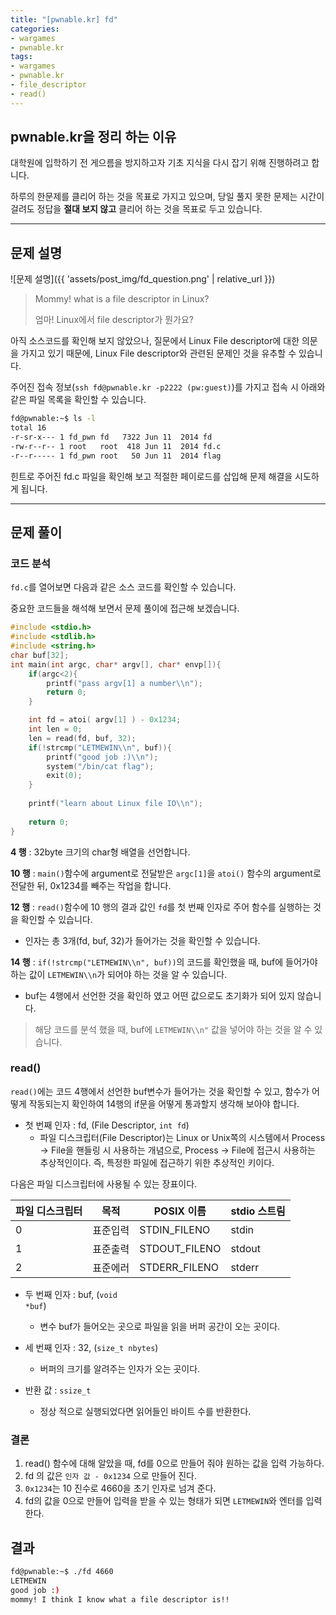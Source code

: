 ```yaml
---
title: "[pwnable.kr] fd"
categories:
- wargames
- pwnable.kr
tags:
- wargames
- pwnable.kr
- file_descriptor
- read()
---
```


## pwnable.kr을 정리 하는 이유
대학원에 입학하기 전 게으름을 방지하고자 기초 지식을 다시 잡기 위해 진행하려고 합니다.

하루의 한문제를 클리어 하는 것을 목표로 가지고 있으며, 당일 풀지 못한 문제는 시간이 걸려도 정답을 **절대 보지 않고** 클리어 하는 것을 목표로 두고 있습니다.

---
## 문제 설명

![문제 설명]({{ 'assets/post_img/fd_question.png' | relative_url }})

> Mommy! what is a file descriptor in Linux?
> 
> 엄마! Linux에서 file descriptor가 뭔가요?
> 

아직 소스코드를 확인해 보지 않았으나, 질문에서 Linux File descriptor에 대한 의문을 가지고 있기 때문에, Linux File descriptor와 관련된 문제인 것을 유추할 수 있습니다.

주어진 접속 정보(`ssh fd@pwnable.kr -p2222 (pw:guest)`)를 가지고 접속 시 아래와 같은 파일 목록을 확인할 수 있습니다.

```bash
fd@pwnable:~$ ls -l
total 16
-r-sr-x--- 1 fd_pwn fd   7322 Jun 11  2014 fd
-rw-r--r-- 1 root   root  418 Jun 11  2014 fd.c
-r--r----- 1 fd_pwn root   50 Jun 11  2014 flag
```

힌트로 주어진 fd.c 파일을 확인해 보고 적절한 페이로드를 삽입해 문제 해결을 시도하게 됩니다.

---

## 문제 풀이
### 코드 분석

`fd.c`를 열어보면 다음과 같은 소스 코드를 확인할 수 있습니다.

중요한 코드들을 해석해 보면서 문제 풀이에 접근해 보겠습니다.

```c
#include <stdio.h>
#include <stdlib.h>
#include <string.h>
char buf[32];
int main(int argc, char* argv[], char* envp[]){
	if(argc<2){
		printf("pass argv[1] a number\\n");
		return 0;
	}

	int fd = atoi( argv[1] ) - 0x1234;
	int len = 0;
	len = read(fd, buf, 32);
	if(!strcmp("LETMEWIN\\n", buf)){
		printf("good job :)\\n");
		system("/bin/cat flag");
		exit(0);
	}
		
	printf("learn about Linux file IO\\n");
	
	return 0;
}
```

**4 행** : 32byte 크기의 char형 배열을 선언합니다.

**10 행** : `main()`함수에 argument로 전달받은 `argc[1]`을 `atoi()` 함수의 argument로 전달한 뒤, 0x1234를 빼주는 작업을 합니다.

**12 행** : `read()`함수에 10 행의 결과 값인 `fd`를 첫 번째 인자로 주어 함수를 실행하는 것을 확인할 수 있습니다.
- 인자는 총 3개(fd, buf, 32)가 들어가는 것을 확인할 수 있습니다.

**14 행** : `if(!strcmp("LETMEWIN\\n", buf))`의 코드를 확인했을 때, buf에 들어가야하는 값이  `LETMEWIN\\n`가 되어야 하는 것을 알 수 있습니다.
- buf는 4행에서 선언한 것을 확인하 였고 어떤 값으로도 초기화가 되어 있지 않습니다.

> 해당 코드를 분석 했을 때, buf에 `LETMEWIN\\n"` 값을 넣어야 하는 것을 알 수 있습니다.

### read()
`read()`에는 코드 4행에서 선언한 buf변수가 들어가는 것을 확인할 수 있고, 함수가 어떻게 작동되는지 확인하여 14행의 if문을 어떻게 통과할지 생각해 보아야 합니다.

- 첫 번째 인자 : fd, (File Descriptor, `int fd`)
    - 파일 디스크립터(File Descriptor)는 Linux or Unix쪽의 시스템에서 Process -> File을 핸들링 시 사용하는 개념으로, Process -> File에 접근시 사용하는 추상적인이다. 즉, 특정한 파일에 접근하기 위한 추상적인 키이다.

다음은 파일 디스크립터에 사용될 수 있는 장표이다.


|  파일 디스크립터 | 목적 | POSIX 이름 |stdio 스트림 |
| -------- | -------- | -------- | -------- |
| 0 | 표준입력 | STDIN_FILENO | stdin |
| 1 | 표준출력 | STDOUT_FILENO | stdout |
| 2 | 표준에러 | STDERR_FILENO | stderr |

		
- 두 번째 인자 : buf, (<code class="language-plaintext highlighter-rouge">void *buf</code>)
	- 변수 buf가 들어오는 곳으로 파일을 읽을 버퍼 공간이 오는 곳이다.

- 세 번째 인자 : 32, (`size_t nbytes`)
	- 버퍼의 크기를 알려주는 인자가 오는 곳이다.

- 반환 값 : `ssize_t`
	- 정상 적으로 실행되었다면 읽어들인 바이트 수를 반환한다.

### 결론
1. read() 함수에 대해 알았을 때, fd를 0으로 만들어 줘야 원하는 값을 입력 가능하다.
2. fd 의 값은 `인자 값 - 0x1234` 으로 만들어 진다.
3. `0x1234`는 10 진수로 4660을 초기 인자로 넘겨 준다.
4. fd의 값을 0으로 만들어 입력을 받을 수 있는 형태가 되면 `LETMEWIN`와 엔터를 입력한다.


## 결과
```bash
fd@pwnable:~$ ./fd 4660
LETMEWIN
good job :)
mommy! I think I know what a file descriptor is!!
```
